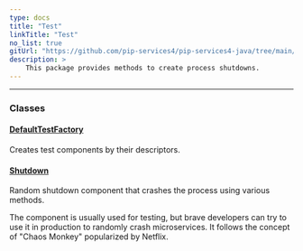 ```yaml
---
type: docs
title: "Test"
linkTitle: "Test"
no_list: true
gitUrl: "https://github.com/pip-services4/pip-services4-java/tree/main/pip-services4-container-java"
description: >
    This package provides methods to create process shutdowns.
---
```

---

<div class="module-body"> 

### Classes

#### [DefaultTestFactory](default_test_factory)
Creates test components by their descriptors.


#### [Shutdown](shutdown)
Random shutdown component that crashes the process
using various methods.

The component is usually used for testing, but brave developers
can try to use it in production to randomly crash microservices.
It follows the concept of "Chaos Monkey" popularized by Netflix.

</div>

